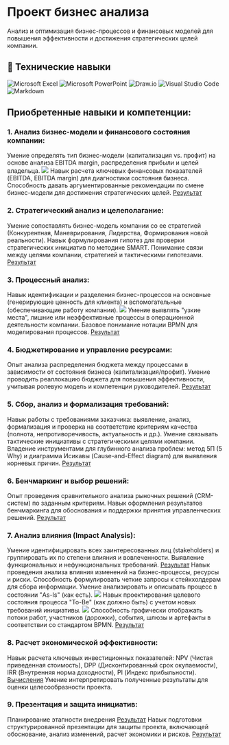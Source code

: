 # Проект бизнес анализа
Анализ и оптимизация бизнес-процессов и финансовых моделей для повышения эффективности и достижения стратегических целей компании.

## 💼 Технические навыки
![Microsoft Excel](https://img.shields.io/badge/Microsoft_Excel-217346?style=for-the-badge&logo=microsoft-excel&logoColor=white)
![Microsoft PowerPoint](https://img.shields.io/badge/Microsoft_PowerPoint-B7472A?style=for-the-badge&logo=microsoft-powerpoint&logoColor=white)
![Draw.io](https://img.shields.io/badge/draw.io-%2523F08705.svg?style=for-the-badge&logo=diagramsdotnet&logoColor=white)
![Visual Studio Code](https://img.shields.io/badge/Visual%20Studio%20Code-0078d7.svg?style=for-the-badge&logo=visual-studio-code&logoColor=white)
![Markdown](https://img.shields.io/badge/markdown-%23000000.svg?style=for-the-badge&logo=markdown&logoColor=white)

## Приобретенные навыки и компетенции:
### 1. Анализ бизнес-модели и финансового состояния компании:

Умение определять тип бизнес-модели (капитализация vs. профит) на основе анализа EBITDA margin, распределения прибыли и целей владельца.
![](https://github.com/Nadezhda2024/The-business-analysis-project/blob/main/%D1%80%D0%B0%D1%81%D1%81%D1%87%D0%B5%D1%82.png)
Навык расчета ключевых финансовых показателей (EBITDA, EBITDA margin) для диагностики состояния бизнеса.
Способность давать аргументированные рекомендации по смене бизнес-модели для достижения стратегических целей.
[Результат](https://github.com/Nadezhda2024/The-business-analysis-project/blob/main/%D0%90%D0%BD%D0%B0%D0%BB%D0%B8%D0%B7%20%D0%B1%D0%B8%D0%B7%D0%BD%D0%B5%D1%81-%D0%BC%D0%BE%D0%B4%D0%B5%D0%BB%D0%B8%20%D0%B8%20%D1%84%D0%B8%D0%BD%D0%B0%D0%BD%D1%81%D0%BE%D0%B2%D0%BE%D0%B3%D0%BE%20%D1%81%D0%BE%D1%81%D1%82%D0%BE%D1%8F%D0%BD%D0%B8%D1%8F%20%D0%BA%D0%BE%D0%BC%D0%BF%D0%B0%D0%BD%D0%B8%D0%B8.pdf)
### 2. Стратегический анализ и целеполагание:

Умение сопоставлять бизнес-модель компании со ее стратегией (Конкурентная, Маневрирования, Лидерства, Формирования новой реальности).
Навык формулирования гипотез для проверки стратегических инициатив по методике SMART.
Понимание связи между целями компании, стратегией и тактическими гипотезами.
[Результат](https://github.com/Nadezhda2024/The-business-analysis-project/blob/main/%D0%A1%D1%82%D1%80%D0%B0%D1%82%D0%B5%D0%B3%D0%B8%D1%87%D0%B5%D1%81%D0%BA%D0%B8%D0%B9%20%D0%B0%D0%BD%D0%B0%D0%BB%D0%B8%D0%B7%20%D0%B8%20%D1%86%D0%B5%D0%BB%D0%B5%D0%BF%D0%BE%D0%BB%D0%B0%D0%B3%D0%B0%D0%BD%D0%B8%D0%B5%20SMART.pdf)
### 3. Процессный анализ:

Навык идентификации и разделения бизнес-процессов на основные (генерирующие ценность для клиента) и вспомогательные (обеспечивающие работу компании).
![](https://github.com/Nadezhda2024/The-business-analysis-project/blob/main/%D1%81%D1%85%D0%B5%D0%BC%D0%B0%20%D0%B1%D0%B8%D0%B7%D0%BD%D0%B5%D1%81%20%D0%BF%D1%80%D0%BE%D1%86%D0%B5%D1%81%D1%81%D0%BE%D0%B2.png)
Умение выявлять "узкие места", лишние или неэффективные процессы в операционной деятельности компании.
Базовое понимание нотации BPMN для моделирования процессов.
[Результат](https://github.com/Nadezhda2024/The-business-analysis-project/blob/main/%D0%9F%D1%80%D0%BE%D1%86%D0%B5%D1%81%D1%81%D0%BD%D1%8B%D0%B9%20%D0%B0%D0%BD%D0%B0%D0%BB%D0%B8%D0%B7.pdf)
### 4. Бюджетирование и управление ресурсами:

Опыт анализа распределения бюджета между процессами в зависимости от состояния бизнеса (капитализация/профит).
Умение проводить реаллокацию бюджета для повышения эффективности, учитывая ролевую модель и компетенции руководителей.
[Результат](https://github.com/Nadezhda2024/The-business-analysis-project/blob/main/%D0%91%D1%8E%D0%B4%D0%B6%D0%B5%D1%82%D0%B8%D1%80%D0%BE%D0%B2%D0%B0%D0%BD%D0%B8%D0%B5%20%D0%B8%20%D1%83%D0%BF%D1%80%D0%B0%D0%B2%D0%BB%D0%B5%D0%BD%D0%B8%D0%B5%20%D1%80%D0%B5%D1%81%D1%83%D1%80%D1%81%D0%B0%D0%BC%D0%B8.pdf)
### 5. Сбор, анализ и формализация требований:

Навык работы с требованиями заказчика: выявление, анализ, формализация и проверка на соответствие критериям качества (полнота, непротиворечивость, актуальность и др.).
Умение связывать тактические инициативы с стратегическими целями компании.
Владение инструментами для глубинного анализа проблем: метод 5П (5 Why) и диаграмма Исикавы (Cause-and-Effect diagram) для выявления корневых причин.
[Результат](https://github.com/Nadezhda2024/The-business-analysis-project/blob/main/%D0%A1%D0%B1%D0%BE%D1%80%2C%20%D0%B0%D0%BD%D0%B0%D0%BB%D0%B8%D0%B7%20%D0%B8%20%D1%84%D0%BE%D1%80%D0%BC%D0%B0%D0%BB%D0%B8%D0%B7%D0%B0%D1%86%D0%B8%D1%8F%20%D1%82%D1%80%D0%B5%D0%B1%D0%BE%D0%B2%D0%B0%D0%BD%D0%B8%D0%B9.pdf)
### 6. Бенчмаркинг и выбор решений:

Опыт проведения сравнительного анализа рыночных решений (CRM-систем) по заданным критериям.
Навык оформления результатов бенчмаркинга для обоснования и поддержки принятия управленческих решений.
[Результат](https://github.com/Nadezhda2024/The-business-analysis-project/blob/main/%D0%91%D0%B5%D0%BD%D1%87%D0%BC%D0%B0%D1%80%D0%BA%D0%B8%D0%BD%D0%B3%20%D0%B8%20%D0%B2%D1%8B%D0%B1%D0%BE%D1%80%20%D1%80%D0%B5%D1%88%D0%B5%D0%BD%D0%B8%D0%B9.pdf)
### 7. Анализ влияния (Impact Analysis):

Умение идентифицировать всех заинтересованных лиц (stakeholders) и группировать их по степени влияния и вовлеченности.
Выявление функциональных и нефункциональных требований.
[Результат](https://github.com/Nadezhda2024/The-business-analysis-project/blob/main/%D0%90%D0%BD%D0%B0%D0%BB%D0%B8%D0%B7%20%D0%B2%D0%BB%D0%B8%D1%8F%D0%BD%D0%B8%D1%8F.pdf)
Навык проведения анализа влияния изменений на бизнес-процессы, ресурсы и риски.
Способность формулировать четкие запросы к стейкхолдерам для сбора информации.
Умение анализировать и описывать процесс в состоянии "As-Is" (как есть).
![](https://github.com/Nadezhda2024/The-business-analysis-project/blob/main/%D0%BF%D1%80%D0%BE%D1%86%D0%B5%D1%81%D1%81%20AS%20IS.jpg)
Навык проектирования целевого состояния процесса "To-Be" (как должно быть) с учетом новых требований инициативы.
![](https://github.com/Nadezhda2024/The-business-analysis-project/blob/main/%D0%BF%D1%80%D0%BE%D1%86%D0%B5%D1%81%D1%81%20TO%20BE.jpg)
Способность графически отображать потоки работ, участников (дорожки), события, шлюзы и артефакты в соответствии со стандартом BPMN.
[Результат](https://github.com/Nadezhda2024/The-business-analysis-project/blob/main/%D0%9C%D0%BE%D0%B4%D0%B5%D0%BB%D0%B8%D1%80%D0%BE%D0%B2%D0%B0%D0%BD%D0%B8%D0%B5%20%D0%B1%D0%B8%D0%B7%D0%BD%D0%B5%D1%81-%D0%BF%D1%80%D0%BE%D1%86%D0%B5%D1%81%D1%81%D0%BE%D0%B2%20%D0%B2%20%D0%BD%D0%BE%D1%82%D0%B0%D1%86%D0%B8%D0%B8%20BPMN%202.0.pdf)
### 8. Расчет экономической эффективности:

Навык расчета ключевых инвестиционных показателей: NPV (Чистая приведенная стоимость), DPP (Дисконтированный срок окупаемости), IRR (Внутренняя норма доходности), PI (Индекс прибыльности).
[Вычисления](https://github.com/Nadezhda2024/The-business-analysis-project/blob/main/%D0%A0%D0%B0%D1%81%D1%87%D0%B5%D1%82%20%D1%8D%D0%BA%D0%BE%D0%BD%D0%BE%D0%BC%D0%B8%D1%87%D0%B5%D1%81%D0%BA%D0%BE%D0%B9%20%D1%8D%D1%84%D1%84%D0%B5%D0%BA%D1%82%D0%B8%D0%B2%D0%BD%D0%BE%D1%81%D1%82%D0%B8.xlsx)
Умение интерпретировать полученные результаты для оценки целесообразности проекта.

### 9. Презентация и защита инициатив:
Планирование этапности внедрения
[Результат](https://github.com/Nadezhda2024/The-business-analysis-project/blob/main/%D0%AD%D1%82%D0%B0%D0%BF%D0%BD%D0%BE%D1%81%D1%82%D1%8C%20%D0%B2%D0%BD%D0%B5%D0%B4%D1%80%D0%B5%D0%BD%D0%B8%D1%8F%20%D0%B8%D0%BD%D0%B8%D1%86%D0%B8%D0%B0%D1%82%D0%B8%D0%B2%D1%8B.pdf)
Навык подготовки структурированной презентации для защиты проекта, включающей обоснование, анализ изменений, расчет экономики и рисков.
[Результат](https://github.com/Nadezhda2024/The-business-analysis-project/blob/main/%D0%9F%D1%80%D0%B5%D0%B7%D0%B5%D0%BD%D1%82%D0%B0%D1%86%D0%B8%D1%8F%20%D0%B8%20%D0%B7%D0%B0%D1%89%D0%B8%D1%82%D0%B0%20%D0%B8%D0%BD%D0%B8%D1%86%D0%B8%D0%B0%D1%82%D0%B8%D0%B2.pdf)
[]()
